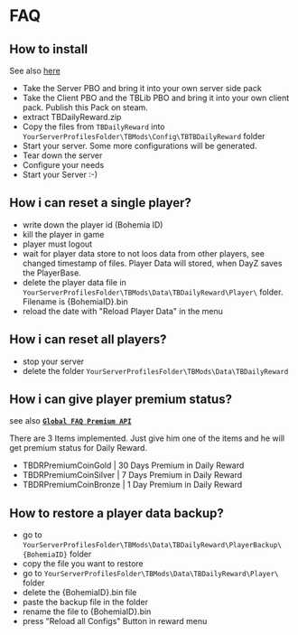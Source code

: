 # FAQ

## How to install

See also [here](../The%20Mod%20Base/README.md)

- Take the Server PBO and bring it into your own server side pack
- Take the Client PBO and the TBLib PBO and bring it into your own client pack. Publish this Pack on steam.
- extract TBDailyReward.zip
- Copy the files from `TBDailyReward` into `YourServerProfilesFolder\TBMods\Config\TBTBDailyReward` folder
- Start your server. Some more configurations will be generated.
- Tear down the server
- Configure your needs
- Start your Server :-)

## How i can reset a single player?
- write down the player id (Bohemia ID)
- kill the player in game
- player must logout
- wait for player data store to not loos data from other players, see changed timestamp of files. Player Data will stored, when DayZ saves the PlayerBase.
- delete the player data file in `YourServerProfilesFolder\TBMods\Data\TBDailyReward\Player\` folder. Filename is {BohemiaID}.bin
- reload the date with "Reload Player Data" in the menu

## How i can reset all players?
- stop your server
- delete the folder `YourServerProfilesFolder\TBMods\Data\TBDailyReward`

## How i can give player premium status?

see also [**`Global FAQ Premium API`**](../GlobalConfigs/Readme.md)

There are 3 Items implemented. Just give him one of the items and he will get premium status for Daily Reward.

- TBDRPremiumCoinGold | 30 Days Premium in Daily Reward
- TBDRPremiumCoinSilver | 7 Days Premium in Daily Reward
- TBDRPremiumCoinBronze | 1 Day Premium in Daily Reward

## How to restore a player data backup?
- go to `YourServerProfilesFolder\TBMods\Data\TBDailyReward\PlayerBackup\{BohemiaID}` folder
- copy the file you want to restore
- go to `YourServerProfilesFolder\TBMods\Data\TBDailyReward\Player\` folder
- delete the {BohemiaID}.bin file
- paste the backup file in the folder
- rename the file to {BohemiaID}.bin
- press "Reload all Configs" Button in reward menu